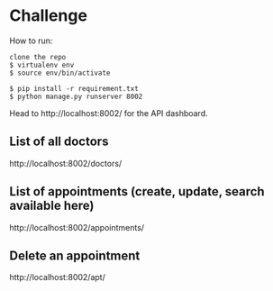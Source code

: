 # Challenge

How to run:
```
clone the repo
$ virtualenv env
$ source env/bin/activate

$ pip install -r requirement.txt
$ python manage.py runserver 8002
```

Head to http://localhost:8002/ for the API dashboard.

## List of all doctors
http://localhost:8002/doctors/

## List of appointments (create, update, search available here)
http://localhost:8002/appointments/

## Delete an appointment
http://localhost:8002/apt/<uniqueID>
